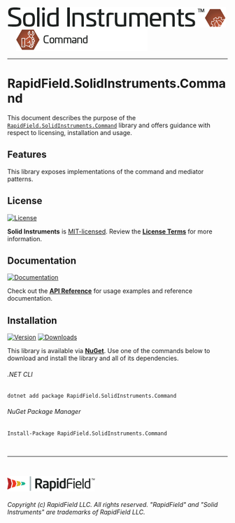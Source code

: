 <!--
Copyright (c) RapidField LLC. Licensed under the MIT License. See LICENSE.txt in the project root for license information.
-->

[![Solid Instruments](../../SolidInstruments.Logo.Color.Transparent.500w.png)](../../README.md)
<br />&nbsp;&nbsp;&nbsp;&nbsp;
![Command](../../doc/images/Label.Command.300w.png)
- - -

# RapidField.SolidInstruments.Command

This document describes the purpose of the [`RapidField.SolidInstruments.Command`]() library and offers guidance with respect to licensing, installation and usage.

## Features

This library exposes implementations of the command and mediator patterns.

## License

[![License](https://img.shields.io/github/license/rapidfield/solid-instruments?style=flat&color=lightseagreen&label=license&logo=open-access&logoColor=lightgrey)](../../LICENSE.txt)

**Solid Instruments** is [MIT-licensed](https://en.wikipedia.org/wiki/MIT_License). Review the [**License Terms**](../../LICENSE.txt) for more information.

## Documentation

[![Documentation](https://img.shields.io/badge/documentation-website-tan?style=flat&logo=buffer&logoColor=lightgrey)](https://www.solidinstruments.com/api/RapidField.SolidInstruments.Command.html)

Check out the [**API Reference**](https://www.solidinstruments.com/api/RapidField.SolidInstruments.Command.html) for usage examples and reference documentation.

## Installation

[![Version](https://img.shields.io/nuget/vpre/RapidField.SolidInstruments.Command?style=flat&color=blue&label=version&logo=nuget&logoColor=lightgrey)](https://www.nuget.org/packages/RapidField.SolidInstruments.Command)
[![Downloads](https://img.shields.io/nuget/dt/RapidField.SolidInstruments.Command?style=flat&color=blue&logo=nuget&logoColor=lightgrey)](https://www.nuget.org/packages/RapidField.SolidInstruments.Command)

This library is available via [**NuGet**](https://docs.microsoft.com/en-us/nuget/quickstart/install-and-use-a-package-in-visual-studio). Use one of the commands below to download and install the library and all of its dependencies.

###### .NET CLI

```shell
dotnet add package RapidField.SolidInstruments.Command
```

###### NuGet Package Manager

```shell
Install-Package RapidField.SolidInstruments.Command
```

<br />

- - -

<br />

[![RapidField](../../RapidField.Logo.Color.Black.Transparent.200w.png)](https://www.rapidfield.com)

###### Copyright (c) RapidField LLC. All rights reserved. "RapidField" and "Solid Instruments" are trademarks of RapidField LLC.